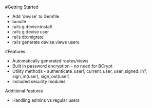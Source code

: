 #Getting Started

* Add 'devise' to Gemfile
* bundle
* rails g devise:install
* rails g devise user
* rails db:migrate
* rails generate devise:views users

#Features

* Automatically generated routes/views
* Built in password encryption - no need for BCrypt
* Utility methods - authenticate_user!, current_user, user_signed_in?, sign_in(user), sign_out(user)
* Included security modules

Additional features
* Handling admins vs regular users
